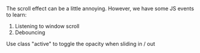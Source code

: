 The scroll effect can be a little annoying. However, we have some JS events to learn:

1. Listening to window scroll
2. Debouncing

Use class "active" to toggle the opacity when sliding in / out